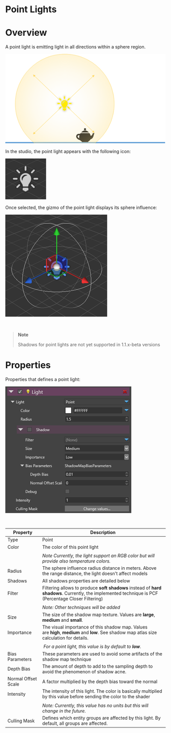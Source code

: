 # Point Lights

# Overview

A point light is emitting light in all directions within a sphere region.

![images/PointLightOverview.png](images/PointLightOverview.png) 

In the studio, the point light appears with the following icon:

![images/PointLight.png](images/PointLight.png) 

Once selected, the gizmo of the point light displays its sphere influence:

![images/PointLightSelected.png](images/PointLightSelected.png) 

 

> **Note**
> 
> 
>     
>             
>     
>     
> 
> Shadows for point lights are not yet supported in 1.1.x-beta versions    

# Properties

Properties that defines a point light:

![images/PointLightProperties.png](images/PointLightProperties.png) 

 

| Property            | Description                                                                                                                                         |
| ------------------- | --------------------------------------------------------------------------------------------------------------------------------------------------- |
| Type                | Point                                                                                                                                               |
| Color               | The color of this point light                                                                                                                       |
|                     |                                                                                                                                                     |
|                     | *Note Currently, the light support an RGB color but will provide also temperature colors.*                                                          |
| Radius              | The sphere influence radius distance in meters. Above the range distance, the light doesn't affect models                                           |
| Shadows             | All shadows properties are detailed below                                                                                                           |
| Filter              | Filtering allows to produce **soft shadows** instead of **hard shadows**. Currently, the implemented technique is PCF (Percentage Closer Filtering) |
|                     |                                                                                                                                                     |
|                     | *Note: Other techniques will be added*                                                                                                              |
| Size                | The size of the shadow map texture. Values are **large**, **medium** and **small**.                                                                 |
| Importance          | The visual importance of this shadow map. Values are **high**, **medium** and **low**. See shadow map atlas size calculation for details.           |
|                     |                                                                                                                                                     |
|                     |  *For a point light, this value is by default to **low**.*                                                                                          |
| Bias Parameters     | These parameters are used to avoid some artifacts of the shadow map technique                                                                       |
| Depth Bias          | The amount of depth to add to the sampling depth to avoid the phenomenon of shadow acne.                                                            |
| Normal Offset Scale | A factor multiplied by the depth bias toward the normal                                                                                             |
| Intensity           | The intensity of this light. The color is basically multiplied by this value before sending the color to the shader                                 |
|                     |                                                                                                                                                     |
|                     | *Note: Currently, this value has no units but this will change in the future.*                                                                      |
| Culling Mask        | Defines which entity groups are affected by this light. By default, all groups are affected.                                                        |


 

 

 

 

